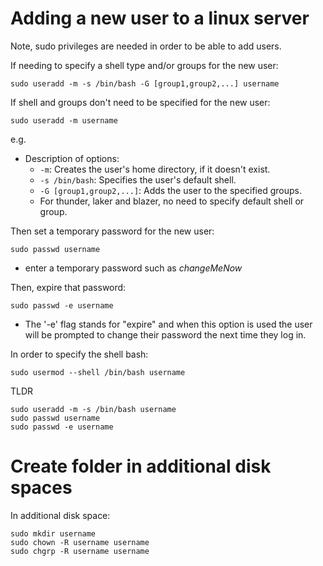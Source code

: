 # Adding a new user to a linux server
  
Note, sudo privileges are needed in order to be able to add users. 

If needing to specify a shell type and/or groups for the new user:

```
sudo useradd -m -s /bin/bash -G [group1,group2,...] username
```

If shell and groups don't need to be specified for the new user:

```
sudo useradd -m username
```

e.g.

- Description of options:
    - `-m`: Creates the user's home directory, if it doesn't exist.
    - `-s /bin/bash`: Specifies the user's default shell.
    - `-G [group1,group2,...]`: Adds the user to the specified groups.
    - For thunder, laker and blazer, no need to specify default shell or group. 

Then set a temporary password for the new user:

```
sudo passwd username
```

- enter a temporary password such as *changeMeNow*

Then, expire that password:

```
sudo passwd -e username
```
- The '-e' flag stands for "expire" and when this option is used the user will be prompted to change their password the next time they log in. 

In order to specify the shell bash:
```
sudo usermod --shell /bin/bash username
```

TLDR
```
sudo useradd -m -s /bin/bash username
sudo passwd username
sudo passwd -e username
```

# Create folder in additional disk spaces

In additional disk space:
```
sudo mkdir username
sudo chown -R username username
sudo chgrp -R username username
```
